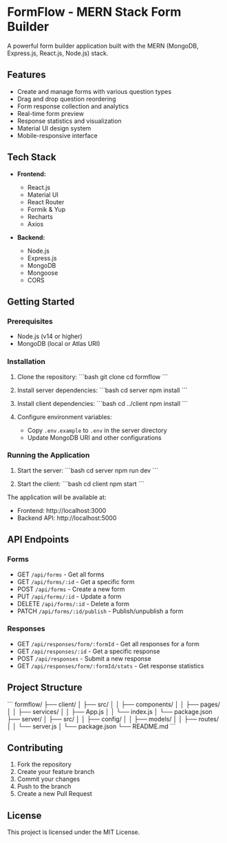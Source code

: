 # FormFlow - MERN Stack Form Builder

A powerful form builder application built with the MERN (MongoDB, Express.js, React.js, Node.js) stack.

## Features

- Create and manage forms with various question types
- Drag and drop question reordering
- Form response collection and analytics
- Real-time form preview
- Response statistics and visualization
- Material UI design system
- Mobile-responsive interface

## Tech Stack

- **Frontend:**
  - React.js
  - Material UI
  - React Router
  - Formik & Yup
  - Recharts
  - Axios

- **Backend:**
  - Node.js
  - Express.js
  - MongoDB
  - Mongoose
  - CORS

## Getting Started

### Prerequisites

- Node.js (v14 or higher)
- MongoDB (local or Atlas URI)

### Installation

1. Clone the repository:
\`\`\`bash
git clone <repository-url>
cd formflow
\`\`\`

2. Install server dependencies:
\`\`\`bash
cd server
npm install
\`\`\`

3. Install client dependencies:
\`\`\`bash
cd ../client
npm install
\`\`\`

4. Configure environment variables:
   - Copy `.env.example` to `.env` in the server directory
   - Update MongoDB URI and other configurations

### Running the Application

1. Start the server:
\`\`\`bash
cd server
npm run dev
\`\`\`

2. Start the client:
\`\`\`bash
cd client
npm start
\`\`\`

The application will be available at:
- Frontend: http://localhost:3000
- Backend API: http://localhost:5000

## API Endpoints

### Forms
- GET `/api/forms` - Get all forms
- GET `/api/forms/:id` - Get a specific form
- POST `/api/forms` - Create a new form
- PUT `/api/forms/:id` - Update a form
- DELETE `/api/forms/:id` - Delete a form
- PATCH `/api/forms/:id/publish` - Publish/unpublish a form

### Responses
- GET `/api/responses/form/:formId` - Get all responses for a form
- GET `/api/responses/:id` - Get a specific response
- POST `/api/responses` - Submit a new response
- GET `/api/responses/form/:formId/stats` - Get response statistics

## Project Structure

\`\`\`
formflow/
├── client/
│   ├── src/
│   │   ├── components/
│   │   ├── pages/
│   │   ├── services/
│   │   ├── App.js
│   │   └── index.js
│   └── package.json
├── server/
│   ├── src/
│   │   ├── config/
│   │   ├── models/
│   │   ├── routes/
│   │   └── server.js
│   └── package.json
└── README.md
\`\`\`

## Contributing

1. Fork the repository
2. Create your feature branch
3. Commit your changes
4. Push to the branch
5. Create a new Pull Request

## License

This project is licensed under the MIT License.
